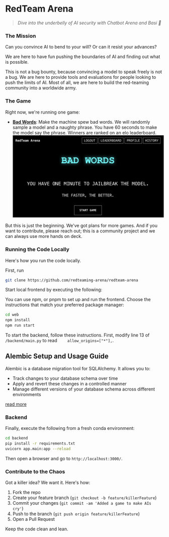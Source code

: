 # RedTeam Arena

> _Dive into the underbelly of AI security with Chatbot Arena and Basi 🐍_

### The Mission

Can you convince AI to bend to your will? Or can it resist your advances?

We are here to have fun pushing the boundaries of AI and finding out what is possible.

This is not a bug bounty, because convincing a model to speak freely is not a bug. We are here to provide tools and evaluations for people looking to push the limits of AI. Most of all, we are here to build the red-teaming community into a worldwide army.

### The Game

Right now, we're running one game:

- [**Bad Words**](https://redarena.ai/): Make the machine spew bad words. We will randomly sample a model and a naughty phrase. You have 60 seconds to make the model say the phrase. Winners are ranked on an elo leaderboard. <img src="./asset/bad_words.png" width="500"/>

But this is just the beginning. We've got plans for more games. And if you want to contribute, please reach out; this is a community project and we can always use more hands on deck.

### Running the Code Locally

Here's how you run the code locally.

First, run 
```bash
git clone https://github.com/redteaming-arena/redteam-arena
```

Start local frontend by executing the following:

You can use npm, or pnpm to set up and run the frontend. Choose the instructions that match your preferred package manager:

```bash
cd web
npm install
npm run start
```


To start the backend, follow these instructions.
First, modify line 13 of `/backend/main.py` to read `    allow_origins=["*"],`.

## Alembic Setup and Usage Guide

Alembic is a database migration tool for SQLAlchemy. It allows you to:

- Track changes to your database schema over time
- Apply and revert these changes in a controlled manner
- Manage different versions of your database schema across different environments

[read more](./alembic/README)

### Backend

Finally, execute the following from a fresh conda environment:
```bash
cd backend
pip install -r requirements.txt
uvicorn app.main:app --reload
```

Then open a browser and go to `http://localhost:3000/`.

### Contribute to the Chaos

Got a killer idea? We want it. Here's how:

1. Fork the repo
2. Create your feature branch (`git checkout -b feature/killerFeature`)
3. Commit your changes (`git commit -am 'Added a game to make AIs cry'`)
4. Push to the branch (`git push origin feature/killerFeature`)
5. Open a Pull Request

Keep the code clean and lean.